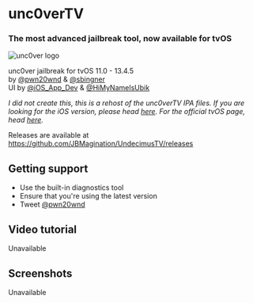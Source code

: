 # unc0verTV
### The most advanced jailbreak tool, now available for tvOS
![unc0ver logo](https://github.com/JBMagination/UndecimusTV/raw/master/ZZZZFlattenedImage-1.1_Normal.png)

unc0ver jailbreak for tvOS 11.0 - 13.4.5<br/>
by [@pwn20wnd](https://twitter.com/Pwn20wnd) & [@sbingner](https://twitter.com/sbingner)<br/>
UI by [@iOS_App_Dev](https://twitter.com/iOS_App_Dev) & [@HiMyNameIsUbik](https://twitter.com/HiMyNameIsUbik)<br/>

*I did not create this, this is a rehost of the unc0verTV IPA files. If you are looking for the iOS version, please head [here](https://github.com/pwn20wndstuff/Undecimus). For the official tvOS page, head [here](https://unc0ver.dev/tvos).*

Releases are available at https://github.com/JBMagination/UndecimusTV/releases

## Getting support
* Use the built-in diagnostics tool
* Ensure that you're using the latest version
* Tweet [@pwn20wnd](https://twitter.com/Pwn20wnd)

## Video tutorial  
Unavailable

## Screenshots
Unavailable
